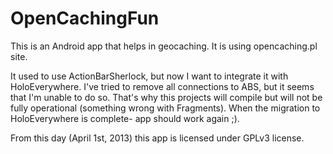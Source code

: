 OpenCachingFun
==============
This is an Android app that helps in geocaching. It is using opencaching.pl site.

It used to use ActionBarSherlock, but now I want to integrate it with HoloEverywhere. I've tried to remove all connections to ABS, but it seems that I'm unable to do so. That's why this projects will compile but will not be fully operational (something wrong with Fragments). When the migration to HoloEverywhere is complete- app should work again ;).

From this day (April 1st, 2013) this app is licensed under GPLv3 license.
